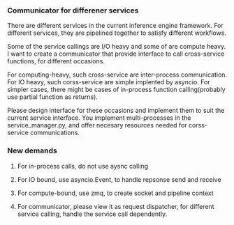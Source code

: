 ### Communicator for differener services

There are different services in the current inference engine framework. For different services, they are pipelined together to satisfy different workflows. 

Some of the service callings are I/O heavy and some of are compute heavy. I want to create a communicator that provide interface to call cross-service functions, for different occasions. 

For computing-heavy, such cross-service are inter-process communication. For IO heavy, such corss-service are simple implented by asyncio. For simpler cases, there might be cases of in-process function calling(probably use partial function as returns). 

Please design interface for these occasions and implement them to suit the current service interface. You implement multi-processes in the service_manager.py, and offer necesary resources needed for corss-service communications.

### New demands

1. For in-process calls, do not use aysnc calling
2. For IO bound, use asyncio.Event, to handle repsonse send and receive
3. For compute-bound, use zmq, to create socket and pipeline context

4. For communicator, please view it as request dispatcher, for different service calling, handle the service call dependently. 